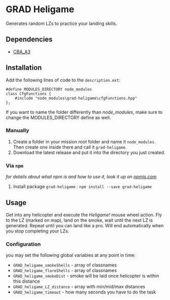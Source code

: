 # GRAD Heligame
Generates random LZs to practice your landing skills.

## Dependencies
* [CBA_A3](https://github.com/CBATeam/CBA_A3)

## Installation
Add the following lines of code to the `description.ext`:

```sqf
#define MODULES_DIRECTORY node_modules
class CfgFunctions {
    #include "node_modules\grad-heligame\cfgFunctions.hpp"
};
```
If you want to name the folder differently than *node_modules*, make sure to change the MODULES_DIRECTORY define as well.

### Manually
1. Create a folder in your mission root folder and name it `node_modules`. Then create one inside there and call it `grad-heligame`.
2. Download the latest release and put it into the directory you just created.

### Via `npm`
_for details about what npm is and how to use it, look it up on [npmjs.com](https://www.npmjs.com/)_

1. Install package `grad-heligame` : `npm install --save grad-heligame`


## Usage
Get into any helicopter and execute the *Heligame!* mouse wheel action. Fly to the LZ (marked on map), land on the smoke, wait until the next LZ is generated. Repeat until you can land like a pro. Will end automatically when you stop completing your LZs.

### Configuration

you may set the following global variables at any point in time:

* `GRAD_heligame_smokeShells` - array of classnames
* `GRAD_heligame_flareShells` - array of classnames
* `GRAD_heligame_smokeDist` - smoke will be laid once helicopter is within this distance
* `GRAD_heligame_LZ_distance` - array with min/mid/max distances
* `GRAD_heligame_timeout` - how many seconds you have to do the task
